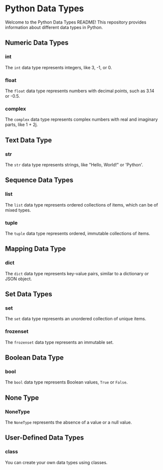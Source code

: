 # Python Data Types

Welcome to the Python Data Types README! This repository provides information about different data types in Python.

## Numeric Data Types

### int

The `int` data type represents integers, like 3, -1, or 0.

### float

The `float` data type represents numbers with decimal points, such as 3.14 or -0.5.

### complex

The `complex` data type represents complex numbers with real and imaginary parts, like 1 + 2j.

## Text Data Type

### str

The `str` data type represents strings, like "Hello, World!" or 'Python'.

## Sequence Data Types

### list

The `list` data type represents ordered collections of items, which can be of mixed types.

### tuple

The `tuple` data type represents ordered, immutable collections of items.

## Mapping Data Type

### dict

The `dict` data type represents key-value pairs, similar to a dictionary or JSON object.

## Set Data Types

### set

The `set` data type represents an unordered collection of unique items.

### frozenset

The `frozenset` data type represents an immutable set.

## Boolean Data Type

### bool

The `bool` data type represents Boolean values, `True` or `False`.

## None Type

### NoneType

The `NoneType` represents the absence of a value or a null value.

## User-Defined Data Types

### class

You can create your own data types using classes.

